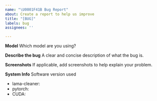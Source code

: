 ```yaml
---
name: "\U0001F41B Bug Report"
about: Create a report to help us improve
title: "[BUG]"
labels: bug
assignees: ''

---
```


**Model**
Which model are you using?

**Describe the bug**
A clear and concise description of what the bug is.

**Screenshots**
If applicable, add screenshots to help explain your problem.

**System Info**
Software version used
- lama-cleaner: 
- pytorch: 
- CUDA:

